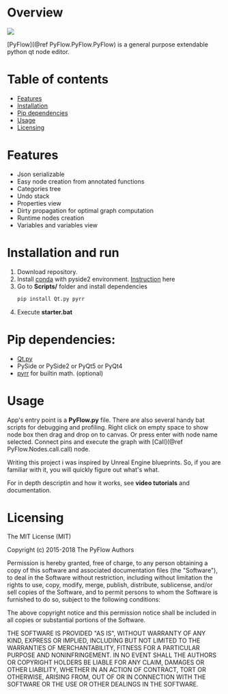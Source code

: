 # Overview

![](logoBp.png)

[PyFlow](@ref PyFlow.PyFlow.PyFlow) is a general purpose extendable python qt node editor.

# Table of contents
- [Features](#features)
- [Installation](#installation)
- [Pip dependencies](#dependencies)
- [Usage](#usage)
- [Licensing](#licensing)

# Features
- Json serializable
- Easy node creation from annotated functions
- Categories tree
- Undo stack
- Properties view
- Dirty propagation for optimal graph computation
- Runtime nodes creation
- Variables and variables view

# Installation and run
1. Download repository.
2. Install [conda](https://conda.io/docs/)  with pyside2 environment. [Instruction](https://fredrikaverpil.github.io/2017/08/28/pyside2-easy-install/) here
3. Go to **Scripts/** folder and install dependencies
	```bash
	pip install Qt.py pyrr
	```
4. Execute **starter.bat**


# Pip dependencies:
- [Qt.py](https://github.com/mottosso/Qt.py)
- PySide or PySide2 or PyQt5 or PyQt4
- [pyrr](https://github.com/adamlwgriffiths/Pyrr) for builtin math. (optional)

# Usage
App's entry point is a **PyFlow.py** file. There are also several handy bat scripts for debugging and profiling.
Right click on empty space to show node box then drag and drop on to canvas. Or press enter with node name selected.
Connect pins and execute the graph with [Call](@ref PyFlow.Nodes.call.call) node.

Writing this project i was inspired by Unreal Engine blueprints. So, if you are familiar with it, you will quickly figure out what's what.

For in depth descriptin and how it works, see **video tutorials** and documentation.

# Licensing
The MIT License (MIT)

Copyright (c) 2015-2018 The PyFlow Authors

Permission is hereby granted, free of charge, to any person obtaining a copy
of this software and associated documentation files (the "Software"), to deal
in the Software without restriction, including without limitation the rights
to use, copy, modify, merge, publish, distribute, sublicense, and/or sell
copies of the Software, and to permit persons to whom the Software is
furnished to do so, subject to the following conditions:

The above copyright notice and this permission notice shall be included in
all copies or substantial portions of the Software.

THE SOFTWARE IS PROVIDED "AS IS", WITHOUT WARRANTY OF ANY KIND, EXPRESS OR
IMPLIED, INCLUDING BUT NOT LIMITED TO THE WARRANTIES OF MERCHANTABILITY,
FITNESS FOR A PARTICULAR PURPOSE AND NONINFRINGEMENT. IN NO EVENT SHALL THE
AUTHORS OR COPYRIGHT HOLDERS BE LIABLE FOR ANY CLAIM, DAMAGES OR OTHER
LIABILITY, WHETHER IN AN ACTION OF CONTRACT, TORT OR OTHERWISE, ARISING FROM,
OUT OF OR IN CONNECTION WITH THE SOFTWARE OR THE USE OR OTHER DEALINGS IN
THE SOFTWARE.
